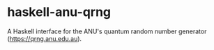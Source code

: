 # haskell-anu-qrng
A Haskell interface for the ANU's quantum random number generator (https://qrng.anu.edu.au).
